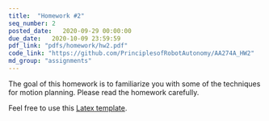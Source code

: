 ```yaml
---
title:  "Homework #2"
seq_number: 2
posted_date:   2020-09-29 00:00:00
due_date:   2020-10-09 23:59:59
pdf_link: "pdfs/homework/hw2.pdf"
code_link: "https://github.com/PrinciplesofRobotAutonomy/AA274A_HW2"
md_group: "assignments"
---
```


The goal of this homework is to familiarize you with some of the techniques for motion planning. Please read the homework carefully.

Feel free to use this [Latex template](pdfs/homework/hw.tex).
